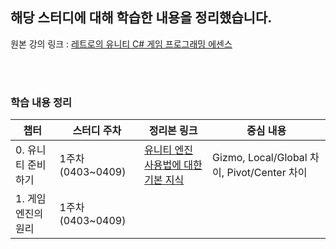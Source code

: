 ## 해당 스터디에 대해 학습한 내용을 정리했습니다.

원본 강의 링크 : [레트로의 유니티 C# 게임 프로그래밍 에센스](https://www.inflearn.com/course/유니티-게임-프로그래밍-에센스)

<br/>
<br/>

### 학습 내용 정리
|챕터|스터디 주차|정리본 링크|중심 내용|
|---|---|---|---|
|0. 유니티 준비하기|1주차(0403~0409)|[유니티 엔진 사용법에 대한 기본 지식](https://www.notion.so/0-76af276efe514ccdbbcd2097f7b2f609?pvs=4)|Gizmo, Local/Global 차이, Pivot/Center 차이|
|1. 게임 엔진의 원리|1주차(0403~0409)|||
